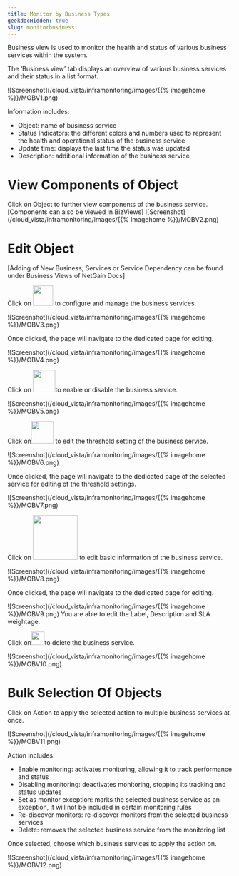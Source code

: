 ```yaml
---
title: Monitor by Business Types
geekdocHidden: true
slug: monitorbusiness
---
```

Business view is used to monitor the health and status of various business services within the system. 

The ‘Business view’ tab displays an overview of various business services and their status in a list format.

![Screenshot](/cloud_vista/inframonitoring/images/{{% imagehome %}}/MOBV1.png)

Information includes:
* Object: name of business service  
*	Status Indicators: the different colors and numbers used to represent the health and operational status of the business service
* 	Update time: displays the last time the status was updated
* 	Description: additional information of the business service

# View Components of Object

Click on Object to further view components of the business service. 
[Components can also be viewed in BizViews] 
![Screenshot](/cloud_vista/inframonitoring/images/{{% imagehome %}}/MOBV2.png)

# Edit Object
[Adding of New Business, Services or Service Dependency can be found under Business Views of NetGain Docs]

Click on <img src="/cloud_vista/inframonitoring/images/{{% imagehome %}}/edit.PNG" width="45px">      to configure and manage the business services.

![Screenshot](/cloud_vista/inframonitoring/images/{{% imagehome %}}/MOBV3.png)

Once clicked, the page will navigate to the dedicated page for editing. 

![Screenshot](/cloud_vista/inframonitoring/images/{{% imagehome %}}/MOBV4.png)


Click on <img src="/cloud_vista/inframonitoring/images/{{% imagehome %}}/button.PNG" width="50px">to enable or disable the business service. 

![Screenshot](/cloud_vista/inframonitoring/images/{{% imagehome %}}/MOBV5.png)

Click on<img src="/cloud_vista/inframonitoring/images/{{% imagehome %}}/edit2.PNG" width="50px">     to edit the threshold setting of the business service. 

![Screenshot](/cloud_vista/inframonitoring/images/{{% imagehome %}}/MOBV6.png)

Once clicked, the page will navigate to the dedicated page of the selected service for editing of the threshold settings.

![Screenshot](/cloud_vista/inframonitoring/images/{{% imagehome %}}/MOBV7.png)

Click on <img src="/cloud_vista/inframonitoring/images/{{% imagehome %}}/basicinfo.PNG" width="100px"> to edit basic information of the business service.

![Screenshot](/cloud_vista/inframonitoring/images/{{% imagehome %}}/MOBV8.png)

Once clicked, the page will navigate to the dedicated page for editing.

![Screenshot](/cloud_vista/inframonitoring/images/{{% imagehome %}}/MOBV9.png)
You are able to edit the Label, Description and SLA weightage.

Click on<img src="/cloud_vista/inframonitoring/images/{{% imagehome %}}/trash.PNG" width="30px">to delete the business service.

![Screenshot](/cloud_vista/inframonitoring/images/{{% imagehome %}}/MOBV10.png)

# Bulk Selection Of Objects

Click on Action to apply the selected action to multiple business services at once.

![Screenshot](/cloud_vista/inframonitoring/images/{{% imagehome %}}/MOBV11.png)

Action includes:
*	Enable monitoring: activates monitoring, allowing it to track performance and status
*	Disabling monitoring: deactivates monitoring, stopping its tracking and status updates
*	Set as monitor exception: marks the selected business service as an exception, it will not be included in certain monitoring rules
*	Re-discover monitors: re-discover monitors from the selected business services
*	Delete: removes the selected business service from the monitoring list

Once selected, choose which business services to apply the action on. 

![Screenshot](/cloud_vista/inframonitoring/images/{{% imagehome %}}/MOBV12.png)

